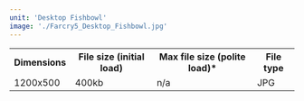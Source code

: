 ```yaml
---
unit: 'Desktop Fishbowl'
image: './Farcry5_Desktop_Fishbowl.jpg'
---
```


<table>
  <tr>
    <th>Dimensions</th>
    <th>File size (initial load)</th>
    <th>Max file size (polite load)*</th>
    <th>File type</th>
  </tr>
  <tr>
    <td>1200x500</td> 
    <td>400kb</td>
    <td>n/a</td>
    <td>JPG</td>
  </tr>
</table>
